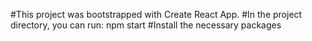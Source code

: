 #This project was bootstrapped with Create React App.
#In the project directory, you can run: npm start
#Install the necessary packages
